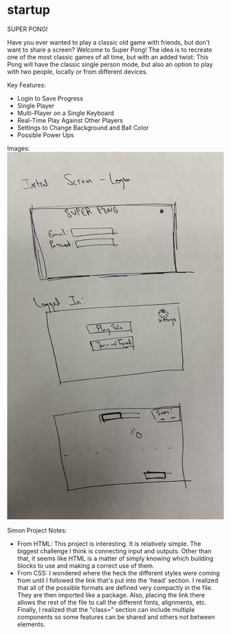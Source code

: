 # startup

SUPER PONG!

Have you ever wanted to play a classic old game with friends, but don't want to share a screen? Welcome to Super Pong! The idea is to recreate one of the most classic games of all time, but with an added twist: This Pong will have the classic single person mode, but also an option to play with two people, locally or from different devices.

Key Features:
 - Login to Save Progress
 - Single Player
 - Multi-Player on a Single Keyboard
 - Real-Time Play Against Other Players
 - Settings to Change Background and Ball Color
 - Possible Power Ups

Images:
![alt text](https://github.com/gabesnow99/startup/blob/main/IMG_7677.jpg?raw=true)


Simon Project Notes:
- From HTML: This project is interesting. It is relatively simple. The biggest challenge I think is connecting input and outputs. Other than that, it seems like HTML is a matter of simply knowing which building blocks to use and making a correct use of them.
- From CSS: I wondered where the heck the different styles were coming from until I followed the link that's put into the 'head' section. I realized that all of the possible formats are defined very compactly in the file. They are then imported like a package. Also, placing the link there allows the rest of the file to call the different fonts, alignments, etc. Finally, I realized that the "class=" section can include multiple components so some features can be shared and others not between elements.
